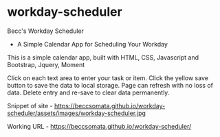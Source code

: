 # workday-scheduler

Becc's Workday Scheduler
 - A Simple Calendar App for Scheduling Your Workday

This is a simple calendar app, built with HTML, CSS, Javascript and Bootstrap, Jquery, Moment

Click on each text area to enter your task or item.
Click the yellow save button to save the data to local storage.
Page can refresh with no loss of data.
Delete entry and re-save to clear data permanently.

Snippet of site - 
https://beccsomata.github.io/workday-scheduler/assets/images/workday-scheduler.jpg

Working URL - 
https://beccsomata.github.io/workday-scheduler/